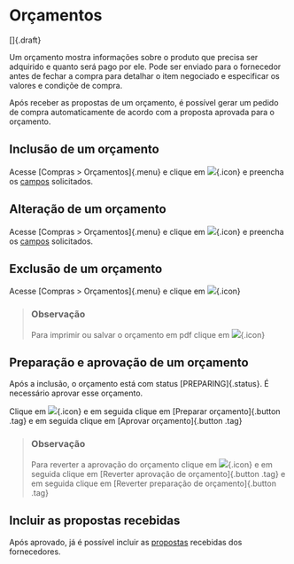 # Orçamentos

[]{.draft}

Um orçamento mostra informações sobre o produto que precisa ser adquirido e quanto será pago por ele. Pode ser enviado para o fornecedor antes de fechar a compra para detalhar o item negociado e especificar os valores e condiçõe de compra.

Após receber as propostas de um orçamento, é possível gerar um pedido de compra automaticamente de acordo com a proposta aprovada para o orçamento.

## Inclusão de um orçamento

Acesse [Compras > Orçamentos]{.menu} e clique em ![](https://static.zenerp.app.br/icons/action-create.svg){.icon} e preencha os [campos](quote-edit) solicitados.

## Alteração de um orçamento

Acesse [Compras > Orçamentos]{.menu} e clique em ![](https://static.zenerp.app.br/icons/action-update.svg){.icon} e preencha os [campos](quote-edit) solicitados.

## Exclusão de um orçamento

Acesse [Compras > Orçamentos]{.menu} e clique em ![](https://static.zenerp.app.br/icons/action-delete.svg){.icon}

>### Observação
>
>Para imprimir ou salvar o orçamento em pdf clique em ![](https://static.zenerp.app.br/icons/action-print.svg){.icon}

## Preparação e aprovação de um orçamento

Após a inclusão, o orçamento está com status [PREPARING]{.status}. É necessário aprovar esse orçamento.

Clique em ![](https://static.zenerp.app.br/icons/action-forward.svg){.icon} e em seguida clique em [Preparar orçamento]{.button .tag} e em seguida clique em [Aprovar orçamento]{.button .tag}

>### Observação
>
>Para reverter a aprovação do orçamento clique em ![](https://static.zenerp.app.br/icons/action-forward.svg){.icon} e em seguida clique em [Reverter aprovação de orçamento]{.button .tag} e em seguida clique em [Reverter preparação de orçamento]{.button .tag}

## Incluir as propostas recebidas

Após aprovado, já é possível incluir as [propostas](proposal) recebidas dos fornecedores.
